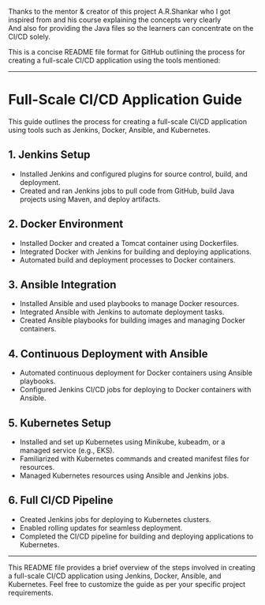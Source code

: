 Thanks to the mentor & creator of this project A.R.Shankar who I got inspired from and his course explaining the concepts very clearly  
And also for providing the Java files so the learners can concentrate on the CI/CD solely.

This is a concise README file format for GitHub outlining the process for creating a full-scale CI/CD application using the tools mentioned:

---

# Full-Scale CI/CD Application Guide

This guide outlines the process for creating a full-scale CI/CD application using tools such as Jenkins, Docker, Ansible, and Kubernetes.

## 1. Jenkins Setup
- Installed Jenkins and configured plugins for source control, build, and deployment.
- Created and ran Jenkins jobs to pull code from GitHub, build Java projects using Maven, and deploy artifacts.

## 2. Docker Environment
- Installed Docker and created a Tomcat container using Dockerfiles.
- Integrated Docker with Jenkins for building and deploying applications.
- Automated build and deployment processes to Docker containers.

## 3. Ansible Integration
- Installed Ansible and used playbooks to manage Docker resources.
- Integrated Ansible with Jenkins to automate deployment tasks.
- Created Ansible playbooks for building images and managing Docker containers.

## 4. Continuous Deployment with Ansible
- Automated continuous deployment for Docker containers using Ansible playbooks.
- Configured Jenkins CI/CD jobs for deploying to Docker containers with Ansible.

## 5. Kubernetes Setup
- Installed and set up Kubernetes using Minikube, kubeadm, or a managed service (e.g., EKS).
- Familiarized with Kubernetes commands and created manifest files for resources.
- Managed Kubernetes resources using Ansible and Jenkins jobs.

## 6. Full CI/CD Pipeline
- Created Jenkins jobs for deploying to Kubernetes clusters.
- Enabled rolling updates for seamless deployment.
- Completed the CI/CD pipeline for building and deploying applications to Kubernetes.

---

This README file provides a brief overview of the steps involved in creating a full-scale CI/CD application using Jenkins, Docker, Ansible, and Kubernetes. Feel free to customize the guide as per your specific project requirements.
